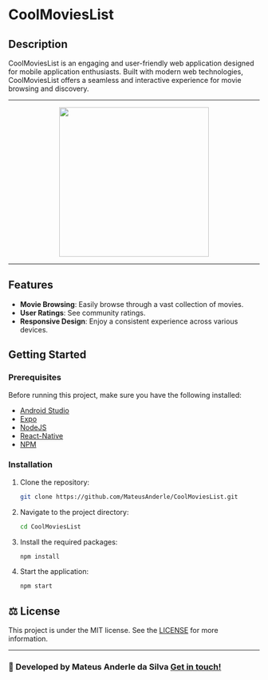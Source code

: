 # CoolMoviesList

## Description

CoolMoviesList is an engaging and user-friendly web application designed for mobile application enthusiasts. Built with modern web technologies, CoolMoviesList offers a seamless and interactive experience for movie browsing and discovery.

---

<div align="center" >
<img src="https://github.com/MateusAnderle/fleet-react-native/assets/100309091/9ac099c1-d4ad-435a-af46-6c159856a4e7" width="300">
</div>

---

## Features

- **Movie Browsing**: Easily browse through a vast collection of movies.
- **User Ratings**: See community ratings.
- **Responsive Design**: Enjoy a consistent experience across various devices.

## Getting Started

### Prerequisites

Before running this project, make sure you have the following installed:

- [Android Studio](https://developer.android.com/studio)
- [Expo](https://expo.dev/)
- [NodeJS](https://nodejs.org/en/)
- [React-Native](https://reactnative.dev/)
- [NPM](https://www.npmjs.com/)

### Installation

1. Clone the repository:

   ```sh
   git clone https://github.com/MateusAnderle/CoolMoviesList.git
   ```

2. Navigate to the project directory:

   ```sh
   cd CoolMoviesList
   ```

3. Install the required packages:

   ```sh
   npm install
   ```

4. Start the application:
   ```sh
   npm start
   ```

## :balance_scale: License

This project is under the MIT license. See the [LICENSE](https://github.com/MateusAnderle/CoolMoviesList/blob/main/LICENSE) for more information.

---

### :rocket: Developed by Mateus Anderle da Silva [Get in touch!](https://www.linkedin.com/in/mateus-anderle-da-silva/)
